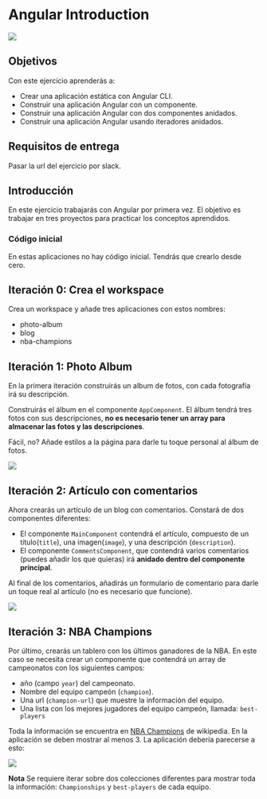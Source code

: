 # Angular Introduction

![](https://imgur.com/lsvhmxr.png)

## Objetivos

Con este ejercicio aprenderás a: 

- Crear una aplicación estática con Angular CLI.
- Construir una aplicación Angular con un componente.
- Construir una aplicación Angular con dos componentes anidados.
- Construir una aplicación Angular usando iteradores anidados.

## Requisitos de entrega

Pasar la url del ejercicio por slack.

## Introducción

En este ejercicio trabajarás con Angular por primera vez. El objetivo es trabajar en tres proyectos para practicar los conceptos aprendidos.

### Código inicial

En estas aplicaciones no hay código inicial. Tendrás que crearlo desde cero.

## Iteración 0: Crea el workspace

Crea un workspace y añade tres aplicaciones con estos nombres: 

- photo-album
- blog
- nba-champions

## Iteración 1: Photo Album

En la primera iteración construirás un album de fotos, con cada fotografía irá su descripción.

Construirás el álbum en el componente `AppComponent`. El álbum tendrá tres fotos con sus descripciones, **no es necesario tener un array para almacenar las fotos y las descripciones**.

Fácil, no? Añade estilos a la página para darle tu toque personal al álbum de fotos.

![](https://imgur.com/mR2gUcn.png)

## Iteración 2: Artículo con comentarios

Ahora crearás un artículo de un blog con comentarios. Constará de dos componentes diferentes:

- El componente `MainComponent` contendrá el artículo, compuesto de un título(`title`), una imagen(`image`), y una descripción (`description`).
- El componente `CommentsComponent`, que contendrá varios comentarios (puedes añadir los que quieras) irá __anidado dentro del componente principal__.

Al final de los comentarios, añadirás un formulario de comentario para darle un toque real al artículo (no es necesario que funcione).

![](https://imgur.com/hiZ4hay.png)

## Iteración 3: NBA Champions

Por último, crearás un tablero con los últimos ganadores de la NBA. En este caso se necesita crear un componente que contendrá un array de campeonatos con los siguientes campos:

- año (campo `year`) del campeonato.
- Nombre del equipo campeón (`champion`).
- Una url (`champion-url`) que muestre la información del equipo.
- Una lista con los mejores jugadores del equipo campeón, llamada:  `best-players`

Toda la información se encuentra en [NBA Champions](https://en.wikipedia.org/wiki/List_of_NBA_champions) de wikipedia. En la aplicación se deben mostrar al menos 3. La aplicación debería parecerse a esto:

![](https://imgur.com/upGDj19.png)

<!-- :::info -->
**Nota** 
Se requiere iterar sobre dos colecciones diferentes para mostrar toda la información: `Championships` y `best-players` de cada equipo.
<!-- ::: -->
